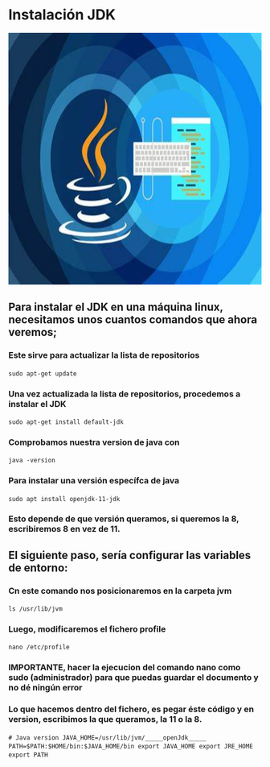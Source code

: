 # Instalación JDK

<p align="center">
<img src="java.jpg" width="600" height="500">

## Para instalar el JDK en una máquina linux, necesitamos unos cuantos comandos que ahora veremos;
### Este sirve para actualizar la lista de repositorios

``sudo apt-get update``

  ### Una vez actualizada la lista de repositorios, procedemos a instalar el JDK
  
  ``sudo apt-get install default-jdk``
  
  ### Comprobamos nuestra version de java con
  
  ``java -version``
  
  ### Para instalar una versión específca de java
  
  ``sudo apt install openjdk-11-jdk``
  
  ### Esto depende de que versión queramos, si queremos la 8, escribiremos 8 en vez de 11.
  
  ## El siguiente paso, sería configurar las variables de entorno:
  
   ### Cn este comando nos posicionaremos en la carpeta jvm
   
   ``ls /usr/lib/jvm``

   ### Luego, modificaremos el fichero profile
   
   ``nano /etc/profile``
   ### IMPORTANTE, hacer la ejecucion del comando nano como sudo (administrador) para que puedas guardar el documento y no dé ningún error
   
   ### Lo que hacemos dentro del fichero, es pegar éste código y en version, escribimos la que queramos, la 11 o la 8.
   
   ``# Java version
JAVA_HOME=/usr/lib/jvm/_____openJdk_____
PATH=$PATH:$HOME/bin:$JAVA_HOME/bin
export JAVA_HOME
export JRE_HOME
export PATH``

